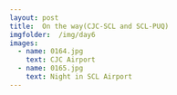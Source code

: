 ```yaml
---
layout: post
title:  On the way(CJC-SCL and SCL-PUQ)
imgfolder:	/img/day6
images:
  - name: 0164.jpg
    text: CJC Airport
  - name: 0165.jpg
    text: Night in SCL Airport
---
```

